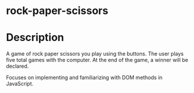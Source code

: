 # rock-paper-scissors

# Description
A game of rock paper scissors you play using the buttons. 
The user plays five total games with the computer. At the end of the game, a winner will be declared.

Focuses on implementing and familiarizing with DOM methods in JavaScript. 
